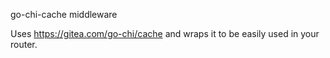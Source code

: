 go-chi-cache middleware

Uses https://gitea.com/go-chi/cache and wraps it to be easily used in your router.